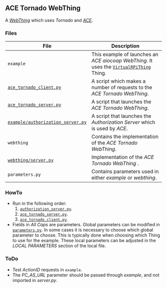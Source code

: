 ## ACE Tornado WebThing

A [_WebThing_](https://github.com/mozilla-iot/webthing-python "github.com/mozilla-iot/webthing-python")
which uses _Tornado_ and [_ACE_](https://github.com/DurandA/ace/tree/master/ace/rs "github.com/DurandA/ace/tree/master/ace/rs").


### Files
| File | Description |
|---|---|
|`example`  | This example of launches an _ACE aiocoap WebThing_. It uses the [`VirtualRPiThing`](https://github.com/IO42630/secure_webthings/blob/master/things/virt_rpi_thing.py) Thing.|
|[`ace_tornado_client.py`](https://github.com/IO42630/secure_webthings/blob/master/webthing_ace_tornado/example/ace_tornado_client.py) | A script which makes a number of requests to the _ACE Tornado WebThing_.|
|[`ace_tornado_server.py`](https://github.com/IO42630/secure_webthings/blob/master/webthing_ace_tornado/example/ace_tornado_server.py) | A script that launches the _ACE Tornado WebThing_.|
|[`example/authorization_server.py`](https://github.com/IO42630/secure_webthings/blob/master/webthing_ace_aiocoap/example/authorization_server.py) | A script that launches the _Authorization Server_ which is used by _ACE_.|
|`webthing` | Contains the implementation of the _ACE Tornado WebThing_.|
|[`webthing/server.py`](https://github.com/IO42630/secure_webthings/blob/master/webthing_ace_tornado/webthing/server.py)  | Implementation of the _ACE Tornado WebThing_ .|
|`parameters.py` | Contains parameters used in either _example_ or _webthing_.|





### HowTo
+ Run in the following order:
    1. [`authorization_server.py`](https://github.com/IO42630/secure_webthings/blob/master/webthing_ace_tornado/example/authorization_server.py).
    2. [`ace_tornado_server.py`](https://github.com/IO42630/secure_webthings/blob/master/webthing_ace_tornado/example/ace_tornado_server.py). 
    3. [`ace_tornado_client.py`](https://github.com/IO42630/secure_webthings/blob/master/webthing_ace_tornado/example/ace_tornado_client.py).
+ Fields in _All Caps_ are parameters. 
Global parameters can be modified in 
[`parameters.py`](https://github.com/IO42630/secure_webthings/blob/master/webthing_ace_tornado/parameters.py).
In some cases it is necessary to choose which 
global parameter to choose.
This is typically done when choosing which Thing to use for the example.
These local parameters can be adjusted in the
 _LOCAL PARAMETERS_ section of the 
local file.

### ToDo
+ Test _ActionID_ requests in `example`.
+ The _PC_AS_URL_ parameter should be passed through _example_, 
and not imported in _server.py_.




